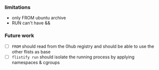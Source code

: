 ### limitations

- only FROM ubuntu archive
- RUN can't have &&


### Future work

- [ ] `FROM` should read from the 0hub registry and should be able to use the other flists as base
- [ ] `flistify run` should isolate the running process by applying namespaces & cgroups
